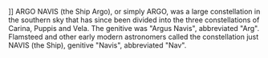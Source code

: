 ]] ARGO NAVIS (the Ship Argo), or simply ARGO, was a large constellation in the southern sky that has since been divided into the three constellations of Carina, Puppis and Vela. The genitive was "Argus Navis", abbreviated "Arg". Flamsteed and other early modern astronomers called the constellation just NAVIS (the Ship), genitive "Navis", abbreviated "Nav".
